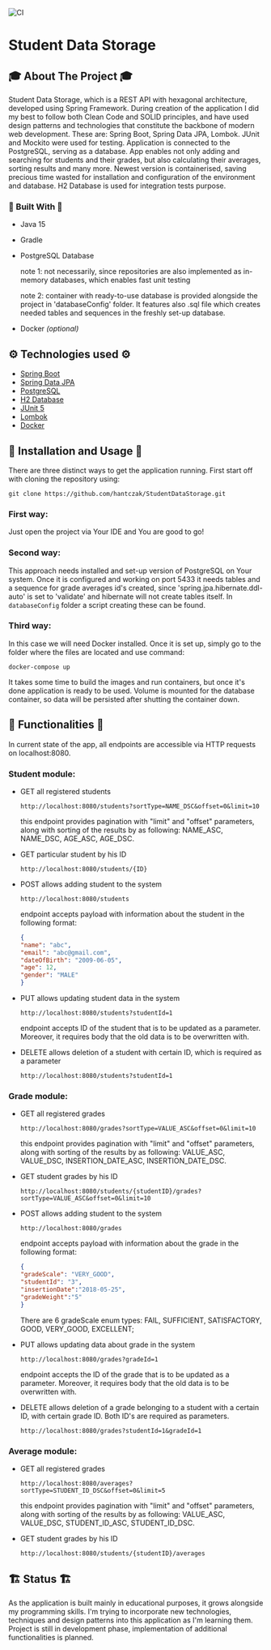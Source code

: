 ![CI](https://github.com/hantczak/StudentDataStorage/actions/workflows/gradle.yml/badge.svg)
# Student Data Storage
<!-- ABOUT THE PROJECT -->
## 🎓 About The Project 🎓
Student Data Storage, which is a REST API with hexagonal architecture, developed using Spring Framework. During creation of the application I did my best to follow both Clean Code and SOLID principles, and have used design patterns and technologies that constitute the backbone of modern web development. These are: Spring Boot, Spring Data JPA, Lombok. JUnit and Mockito were used for testing. Application is connected to the PostgreSQL, serving as a database.
App enables not only adding and searching for students and their grades, but also calculating their averages, sorting results and many more. Newest version is containerised, saving precious time wasted for installation and configuration of the environment and database. H2 Database is used for integration tests purpose. 

### 🔨 Built With 🔨
* Java 15
* Gradle
* PostgreSQL Database 

    note 1: 
not necessarily, since repositories are also implemented as in-memory databases, which enables fast unit testing

    note 2: container with ready-to-use database is provided alongside the project in 'databaseConfig' folder. It features also .sql file which creates needed tables and sequences in the freshly set-up database.
* Docker *(optional)*

<!-- TECHNOLOGIES USED -->
## ⚙️ Technologies used ⚙️
* [Spring Boot](https://spring.io/projects/spring-boot)
* [Spring Data JPA](https://spring.io/projects/spring-data-jpa)
* [PostgreSQL](https://www.postgresql.org/)
* [H2 Database](https://www.h2database.com/html/main.html)
* [JUnit 5](https://junit.org/junit5/)
* [Lombok](https://projectlombok.org/)
* [Docker](https://www.docker.com/)

<!-- INSTALLATION AND USAGE -->
## 🧭 Installation and Usage 🧭
There are three distinct ways to get the application running. 
First start off with cloning the repository using:

`git clone https://github.com/hantczak/StudentDataStorage.git`
### First way:
Just open the project via Your IDE and You are good to go!

### Second way:
This approach needs installed and set-up version of PostgreSQL on Your system. Once it is configured and working on port 5433 it needs tables and a sequence for grade averages id's created, since 'spring.jpa.hibernate.ddl-auto' is set to 'validate' and hibernate will not create tables itself. In `databaseConfig` folder a script creating these can be found.

### Third way:
In this case we will need Docker installed. Once it is set up, simply go to the folder where the files are located and use command:

`docker-compose up`

It takes some time to build the images and run containers, but once it's done application is ready to be used. Volume is mounted for the database container, so data will be persisted after shutting the container down.  

## 🎯 Functionalities 🎯
In current state of the app, all endpoints are accessible via HTTP requests on localhost:8080.
### Student module:
* GET all registered students

  `http://localhost:8080/students?sortType=NAME_DSC&offset=0&limit=10`

  this endpoint provides pagination with "limit" and "offset" parameters, along with sorting of the results by as following: NAME_ASC, NAME_DSC, AGE_ASC, AGE_DSC.


* GET particular student by his ID

  `http://localhost:8080/students/{ID}`


* POST allows adding student to the system

  `http://localhost:8080/students`

  endpoint accepts payload with information about the student in the following format:
  ```json
  {
  "name": "abc",
  "email": "abc@gmail.com",
  "dateOfBirth": "2009-06-05",
  "age": 12,
  "gender": "MALE"
  }
  
* PUT allows updating student data in the system

  `http://localhost:8080/students?studentId=1`

  endpoint accepts ID of the student that is to be updated as a parameter. Moreover, it requires body that the old data is to be overwritten with. 


* DELETE allows deletion of a student with certain ID, which is required as a parameter

  `http://localhost:8080/students?studentId=1`
### Grade module:

* GET all registered grades

  `http://localhost:8080/grades?sortType=VALUE_ASC&offset=0&limit=10`

  this endpoint provides pagination with "limit" and "offset" parameters, along with sorting of the results by as following: VALUE_ASC, VALUE_DSC, INSERTION_DATE_ASC, INSERTION_DATE_DSC.


* GET student grades by his ID

  `http://localhost:8080/students/{studentID}/grades?sortType=VALUE_ASC&offset=0&limit=10`


* POST allows adding student to the system

  `http://localhost:8080/grades`

  endpoint accepts payload with information about the grade in the following format:
  ```json
  {
  "gradeScale": "VERY_GOOD",
  "studentId": "3",
  "insertionDate":"2018-05-25",
  "gradeWeight":"5"
  }
  ```
  There are 6 gradeScale enum types:
FAIL,
SUFFICIENT,
SATISFACTORY,
GOOD,
VERY_GOOD,
EXCELLENT;


* PUT allows updating data about grade in the system
 
  `http://localhost:8080/grades?gradeId=1`

  endpoint accepts the ID of the grade that is to be updated as a parameter. Moreover, it requires body that the old data is to be overwritten with.


* DELETE allows deletion of a grade belonging to a student with a certain ID, with certain grade ID. Both ID's are required as parameters.

  `http://localhost:8080/grades?studentId=1&gradeId=1`

### Average module:

* GET all registered grades

  `http://localhost:8080/averages?sortType=STUDENT_ID_DSC&offset=0&limit=5`

  this endpoint provides pagination with "limit" and "offset" parameters, along with sorting of the results by as following: VALUE_ASC, VALUE_DSC, STUDENT_ID_ASC, STUDENT_ID_DSC.


* GET student grades by his ID

  `http://localhost:8080/students/{studentID}/averages`

<!-- STATUS -->
## 🏗️ Status 🏗️
As the application is built mainly in educational purposes, it grows alongside my programming skills. I'm trying to incorporate new technologies, techniques and design patterns into this application as I'm learning them.
Project is still in development phase, implementation of additional functionalities is planned.
